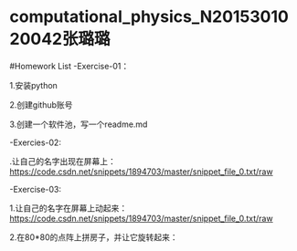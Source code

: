 # computational_physics_N2015301020042张璐璐

#Homework List
-Exercise-01：

1.安装python

2.创建github账号

3.创建一个软件池，写一个readme.md

-Exercies-02:

.让自己的名字出现在屏幕上：https://code.csdn.net/snippets/1894703/master/snippet_file_0.txt/raw

-Exercise-03:

1.让自己的名字在屏幕上动起来：https://code.csdn.net/snippets/1894703/master/snippet_file_0.txt/raw

2.在80*80的点阵上拼房子，并让它旋转起来：
